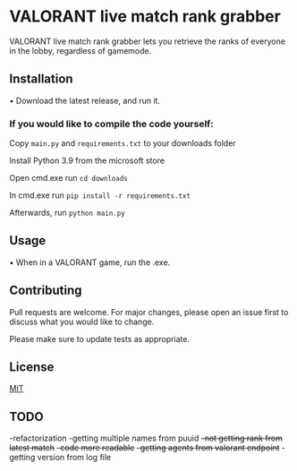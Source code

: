 # VALORANT live match rank grabber

VALORANT live match rank grabber lets you retrieve the ranks of everyone in the lobby, regardless of gamemode.

## Installation
 • Download the latest release, and run it.

### **If you would like to compile the code yourself:**

Copy `main.py` and `requirements.txt` to your downloads folder 

Install Python 3.9 from the microsoft store

Open cmd.exe run `cd downloads` 

In cmd.exe run `pip install -r requirements.txt`

Afterwards, run `python main.py`


## Usage
 • When in a VALORANT game, run the .exe.


## Contributing
Pull requests are welcome. For major changes, please open an issue first to discuss what you would like to change.

Please make sure to update tests as appropriate.

## License
[MIT](https://choosealicense.com/licenses/mit/)

## TODO
-refactorization
-getting multiple names from puuid
~~-not getting rank from latest match~~
~~-code more readable~~
~~-getting agents from valorant endpoint~~
-getting version from log file
